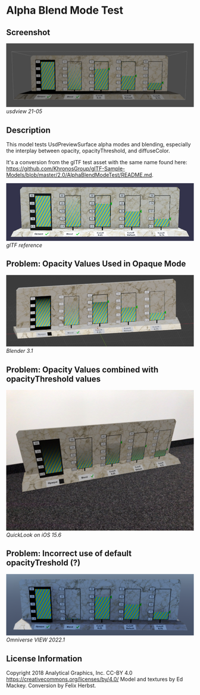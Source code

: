 # Alpha Blend Mode Test

## Screenshot

![screenshot](screenshots/20220603-usdview.png)
_usdview 21-05_

## Description

This model tests UsdPreviewSurface alpha modes and blending, especially the interplay between opacity, opacityThreshold, and diffuseColor.  

It's a conversion from the glTF test asset with the same name found here: https://github.com/KhronosGroup/glTF-Sample-Models/blob/master/2.0/AlphaBlendModeTest/README.md.

![glTF reference](screenshots/gltf-reference.jpg)
_glTF reference_

## Problem: Opacity Values Used in Opaque Mode

 ![Blender 3.1](screenshots/20220603-blender.png)
 _Blender 3.1_

## Problem: Opacity Values combined with opacityThreshold values

 ![QuickLook on iOS 15.6](screenshots/20220603-QuickLook.jpeg)
 _QuickLook on iOS 15.6_

 ## Problem: Incorrect use of default opacityTreshold (?)

 ![Omniverse VIEW 2022.1](screenshots/20220603-Omniverse.png)
 _Omniverse VIEW 2022.1_

## License Information

Copyright 2018 Analytical Graphics, Inc.
CC-BY 4.0 https://creativecommons.org/licenses/by/4.0/
Model and textures by Ed Mackey.
Conversion by Felix Herbst.